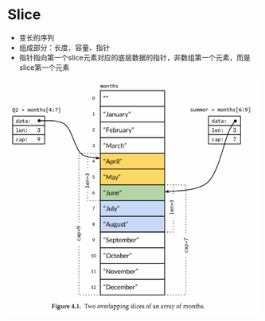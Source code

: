 # Slice

- 变长的序列
- 组成部分：长度、容量、指针
- 指针指向第一个slice元素对应的底层数据的指针，非数组第一个元素，而是slice第一个元素

<img src="https://raw.githubusercontent.com/huamaotang/my-images/master/slice-1.png" />